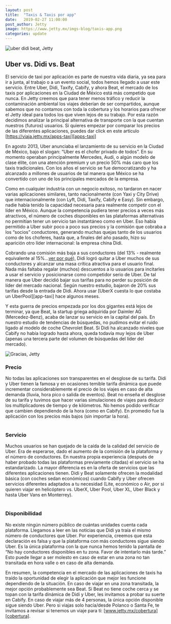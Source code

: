 ```yaml
---
layout: post
title:  "Taxis & Taxis por app"
date:   2019-02-27 11:00:00
post_author: Jetty
image: https://www.jetty.mx/imgs-blog/taxis-app.png
categories: update
---
```

![uber didi beat, Jetty]({{site.baseurl}}/imgs-blog/taxis-app.png)

<h2>Uber vs. Didi vs. Beat</h2>

El servicio de taxi por aplicación es parte de nuestra vida diaria, ya sea para ir a junta, al trabajo o a un evento social, todos hemos llegado a usar este servicio. Entre Uber, Didi, Taxify, Cabify, y ahora Beat, el mercado de los taxis por aplicaciones en la Ciudad de México está más competido que nunca. En Jetty creemos que para tener menos tráfico y reducir la contaminación ambiental los viajes deberían de ser compartidos, aunque sabemos que no contamos con toda la cobertura y los horarios para ofrecer el Jetty ideal para todos los que viven lejos de su trabajo. Por esta razón decidimos analizar la principal alternativa de transporte con la que cuentan nuestros (futuros) usuarios. Si quieres empezar por comparar los precios de las diferentes aplicaciones, puedes dar click en este artículo [https://viaja.jetty.mx/apps-taxi][apps-taxi]

En agosto 2013, Uber anunciaba el lanzamiento de su servicio en la Ciudad de México, bajo el slogan: “Uber es el chofer privado de todos”. En su momento operaban principalmente Mercedes, Audi, o algún modelo de clase élite, con una atención premium y un precio 50% más caro que los taxis tradicionales. Con los años el servicio se fue democratizando y ha alcanzado a millones de usuarios de tal manera que México se ha convertido con uno de los principales mercados de la empresa.

Como en cualquier industria con un negocio exitoso, no tardaron en nacer varias aplicaciones similares, tanto nacionalmente (con Yaxi y City Drive) que internacionalmente (con Lyft, Didi, Taxify, Cabify e Easy). Sin embargo, nadie había tenido la capacidad necesaria para realmente competir con el líder en México. Aunque la competencia pudiera tener precios a veces más atractivos, el número de coches disponibles en las plataformas alternativas no permitían tener un servicio tan instantáneo como en Uber. Eso había permitido a Uber subir poco a poco sus precios y la comisión que cobraba a los “socios” conductores, generando muchas quejas tanto de los usuarios como de los choferes, hasta que, a finales del año pasado, hizo su aparición otro líder internacional: la empresa china Didi.

Cobrando una comisión más baja a sus conductores (del 13% - realmente equivalente al 15%...[ver por qué][apps-taxi]), Didi logró quitar a Uber muchos de sus conductores y alcanzar una masa crítica atractiva para el usuario final. Nada más faltaba regalar (muchos) descuentos a lo usuarios para incitarles a usar el servicio y posicionarse como competidor serio de Uber. De tal manera que Uber decidió bajar sus tarifas para no perder su posición de líder del mercado nacional. Según nuestro estudio, bajaron de 20% sus tarifas desde la entrada de Didi. Ahora usar [UberX cuesta lo que costaba un UberPool][app-taxi] hace algunos meses.

Y esta guerra de precios empezada por los dos gigantes está lejos de terminar, ya que Beat, la startup griega adquirida por Daimler AG (Mercedez-Benz), acaba de lanzar su servicio en la capital del país. En nuestro estudio de tendencias de búsquedas, no pudimos evitar el ruido ligado al modelo de coche Chevrolet Beat. Si Didi ha alcanzado niveles que Cabify no había logrado hasta ahora, queda todavía muy lejos de Uber (apenas una tercera parte del volumen de búsquedas del líder del mercado).

![Gracias, Jetty]({{site.baseurl}}/imgs-blog/tendecias.png)

<h3>Precio</h3>
No todas las aplicaciones son transparentes en el desglose de su tarifa. Didi y Uber tienen la famosa y en ocasiones temible tarifa dinámica que puede incrementar considerablemente el precio de los viajes en caso de alta demanda (lluvia, hora pico o salida de eventos).
Beat no enseña el desglose de su tarifa y tuvimos que hacer varias simulaciones de viajes para deducir los multiplicadores de tiempo y de kilómetros. No hemos podido verificar que cambien dependiendo de la hora (como en Cabify). En promedio fue la aplicación con los precios más bajos (sin importar la hora).
<br><br>
<h3>Servicio</h3>
Muchos usuarios se han quejado de la caída de la calidad del servicio de Uber. Era de esperarse, dado el aumento de la comisión de la plataforma y el número de conductores. En nuestra propia experiencia (después de haber probado todas las plataformas previamente citadas) el servicio se ha estandarizado. La mayor diferencia es en la oferta de servicios que las diferentes aplicaciones tienen. Didi y Beat solamente ofrecen la modalidad básica (con coches sedan económicos) cuando Cabify y Uber ofrecen servicios diferentes adaptados a tu necesidad (Lite, económico o Air, por si quieren viajar en helicóptero vs. UberX, Uber Pool, Uber XL, Uber Black y hasta Uber Vans en Monterrey).
<br><br>
<h3>Disponibilidad</h3>
No existe ningún número público de cuántas unidades cuenta cada plataforma. Llegamos a leer en las noticias que Didi ya traía el mismo número de conductores que Uber. Por experiencia, creemos que esta declaración es falsa y que la plataforma con más conductores sigue siendo Uber. Es la única plataforma con la que nunca hemos tenido la pantalla de “No hay conductores disponibles en tu zona. Favor de intentarlo más tarde.” Esto puede llegar a ser molesto en caso de estar en una zona no tan transitada en hora valle o en caso de alta demanda.

En resumen, la competencia en el mercado de las aplicaciones de taxis ha traído la oportunidad de elegir la aplicación que mejor les funcione dependiendo de la situación. En caso de viajar en una zona transitada, la mejor opción probablemente sea Beat. Si Beat no tiene coche cerca y se topan con la tarifa dinámica de Didi y Uber, les invitamos a probar su suerte en Cabify. En caso de viajar más de 4 personas, la única opción disponible sigue siendo Uber. Pero si viajas solo hacía/desde Polanco o Santa Fe, te invitamos a revisar si tenemos un viaje para ti: [www.jetty.mx/cobertura][cobertura].

[apps-taxi]:https://viaja.jetty.mx/apps-taxi
[cobertura]:https://www.jetty.mx/cobertura
